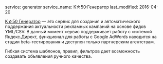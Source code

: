 service: generator
service_name: K☆50:Генератор
last_modified: 2016-04-20

<a href="http://k50.ru/servisy/k50-generator/" target="_blank">K☆50 Генератор</a> — это сервис для создания и автоматического поддержания актуальности рекламных кампаний на основе фидов YML/CSV.
В данный момент сервис поддерживает работу с системой Яндекс.Директ, функционал для работы с Google AdWords находится на стадии beta-тестирования и доступен только партнерским агентствам. 

Гибкая система шаблонов, правил, фильтров дает возможность создавать объявления ручного качества. 
